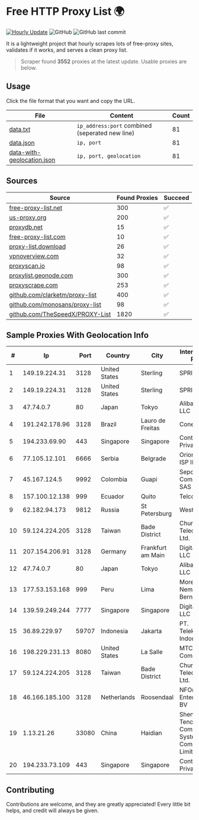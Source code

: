 
# Free HTTP Proxy List 🌍

[![Hourly Update](https://github.com/mertguvencli/http-proxy-list/actions/workflows/main.yml/badge.svg?branch=main)](https://github.com/mertguvencli/http-proxy-list/actions/workflows/main.yml)
![GitHub](https://img.shields.io/github/license/mertguvencli/http-proxy-list)
![GitHub last commit](https://img.shields.io/github/last-commit/mertguvencli/http-proxy-list)

It is a lightweight project that hourly scrapes lots of free-proxy sites, validates if it works, and serves a clean proxy list.


> Scraper found **3552** proxies at the latest update. Usable proxies are below.

## Usage

Click the file format that you want and copy the URL.


|File|Content|Count|
|----|-------|-----|
|[data.txt](https://raw.githubusercontent.com/mertguvencli/http-proxy-list/main/proxy-list/data.txt)|`ip_address:port` combined (seperated new line)|81|
|[data.json](https://raw.githubusercontent.com/mertguvencli/http-proxy-list/main/proxy-list/data.json)|`ip, port`|81|
|[data-with-geolocation.json](https://raw.githubusercontent.com/mertguvencli/http-proxy-list/main/proxy-list/data-with-geolocation.json)|`ip, port, geolocation`|81|

## Sources

|Source|Found Proxies|Succeed|
|------|-------------|-------|
|[free-proxy-list.net](https://free-proxy-list.net)|300|✅|
|[us-proxy.org](https://www.us-proxy.org)|200|✅|
|[proxydb.net](http://proxydb.net)|15|✅|
|[free-proxy-list.com](https://free-proxy-list.com/?page=&port=&type%5B%5D=http&type%5B%5D=https&up_time=0&search=Search)|10|✅|
|[proxy-list.download](https://www.proxy-list.download/HTTP)|26|✅|
|[vpnoverview.com](https://vpnoverview.com/privacy/anonymous-browsing/free-proxy-servers)|32|✅|
|[proxyscan.io](https://www.proxyscan.io)|98|✅|
|[proxylist.geonode.com](https://proxylist.geonode.com/api/proxy-list?limit=300&page=1&sort_by=lastChecked&sort_type=desc&protocols=http,https)|300|✅|
|[proxyscrape.com](https://api.proxyscrape.com/v2/?request=displayproxies&protocol=http&timeout=10000&country=all&ssl=all&anonymity=all)|253|✅|
|[github.com/clarketm/proxy-list](https://raw.githubusercontent.com/clarketm/proxy-list/master/proxy-list-raw.txt)|400|✅|
|[github.com/monosans/proxy-list](https://raw.githubusercontent.com/monosans/proxy-list/main/proxies/http.txt)|98|✅|
|[github.com/TheSpeedX/PROXY-List](https://raw.githubusercontent.com/TheSpeedX/PROXY-List/master/http.txt)|1820|✅|


## Sample Proxies With Geolocation Info

|#|Ip|Port|Country|City|Internet Service Provider|
|-|--|----|-------|----|-------------------------|
|1|149.19.224.31|3128|United States|Sterling|SPRINT|
|2|149.19.224.31|3128|United States|Sterling|SPRINT|
|3|47.74.0.7|80|Japan|Tokyo|Alibaba.com LLC|
|4|191.242.178.96|3128|Brazil|Lauro de Freitas|Conect Telecom|
|5|194.233.69.90|443|Singapore|Singapore|Contabo Asia Private Limited|
|6|77.105.12.101|6666|Serbia|Belgrade|Orion Telekom ISP IP network|
|7|45.167.124.5|9992|Colombia|Guapi|Sepcom Comunicaciones SAS|
|8|157.100.12.138|999|Ecuador|Quito|Telconet S.A|
|9|62.182.94.173|9812|Russia|St Petersburg|WestCall|
|10|59.124.224.205|3128|Taiwan|Bade District|Chunghwa Telecom Co., Ltd.|
|11|207.154.206.91|3128|Germany|Frankfurt am Main|DigitalOcean, LLC|
|12|47.74.0.7|80|Japan|Tokyo|Alibaba.com LLC|
|13|177.53.153.168|999|Peru|Lima|Moreno Yanoc Nemias Bernardo|
|14|139.59.249.244|7777|Singapore|Singapore|DigitalOcean, LLC|
|15|36.89.229.97|59707|Indonesia|Jakarta|PT. Telekomunikasi Indonesia|
|16|198.229.231.13|8080|United States|La Salle|MTCO Communications|
|17|59.124.224.205|3128|Taiwan|Bade District|Chunghwa Telecom Co., Ltd.|
|18|46.166.185.100|3128|Netherlands|Roosendaal|NFOrce Entertainment BV|
|19|1.13.21.26|33080|China|Haidian|Shenzhen Tencent Computer Systems Company Limited|
|20|194.233.73.109|443|Singapore|Singapore|Contabo Asia Private Limited|



## Contributing

Contributions are welcome, and they are greatly appreciated! Every
little bit helps, and credit will always be given.

